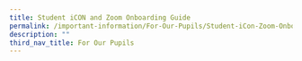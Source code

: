 ```yaml
---
title: Student iCON and Zoom Onboarding Guide
permalink: /important-information/For-Our-Pupils/Student-iCon-Zoom-Onboarding-Guide/
description: ""
third_nav_title: For Our Pupils
---
```

